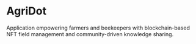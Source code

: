 # AgriDot
Application empowering farmers and beekeepers with blockchain-based NFT field management and community-driven knowledge sharing.

